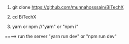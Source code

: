1. git clone https://github.com/munnahosssain/BiTechX

2. cd BiTechX

3. yarn or npm //"yarn" or "npm i"

====>  run the server "yarn run dev" or "npm run dev"